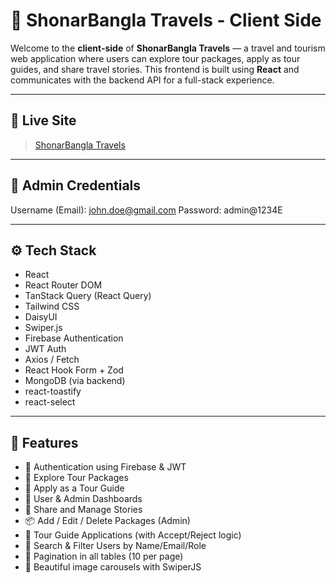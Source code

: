# 🧭 ShonarBangla Travels - Client Side

Welcome to the **client-side** of **ShonarBangla Travels** — a travel and tourism web application where users can explore tour packages, apply as tour guides, and share travel stories. This frontend is built using **React** and communicates with the backend API for a full-stack experience.

---

## 🔗 Live Site

> [ShonarBangla Travels](https://sonarbangla-travels.web.app)

---

## 👤 Admin Credentials

Username (Email): john.doe@gmail.com
Password: admin@1234E

---

## ⚙️ Tech Stack

- React
- React Router DOM
- TanStack Query (React Query)
- Tailwind CSS
- DaisyUI
- Swiper.js
- Firebase Authentication
- JWT Auth
- Axios / Fetch
- React Hook Form + Zod
- MongoDB (via backend)
- react-toastify
- react-select

---

## 🚀 Features

- 🔐 Authentication using Firebase & JWT
- 🧳 Explore Tour Packages
- 📝 Apply as a Tour Guide
- 🧍 User & Admin Dashboards
- 📸 Share and Manage Stories
- 📦 Add / Edit / Delete Packages (Admin)
- 📄 Tour Guide Applications (with Accept/Reject logic)
- 🔎 Search & Filter Users by Name/Email/Role
- 📄 Pagination in all tables (10 per page)
- 🎠 Beautiful image carousels with SwiperJS
